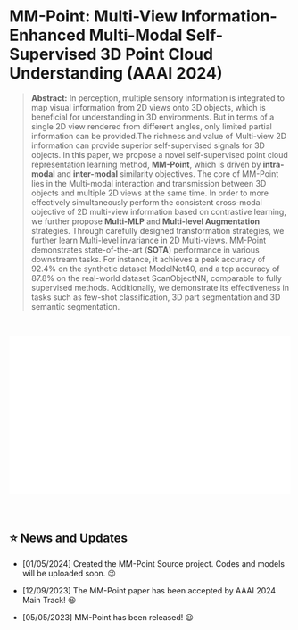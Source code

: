 # MM-Point: Multi-View Information-Enhanced Multi-Modal Self-Supervised 3D Point Cloud Understanding (AAAI 2024)

> **Abstract:**
> In perception, multiple sensory information is integrated to map visual information from 2D views onto 3D objects, which is beneficial for understanding in 3D environments. But in terms of a single 2D view rendered from different angles, only limited partial information can be provided.The richness and value of Multi-view 2D information can provide superior self-supervised signals for 3D objects. In this paper, we propose a novel self-supervised point cloud representation learning method, **MM-Point**, which is driven by **intra-modal** and **inter-modal** similarity objectives. 
The core of MM-Point lies in the Multi-modal interaction and transmission between 3D objects and multiple 2D views at the same time. In order to more effectively simultaneously perform the consistent cross-modal objective of 2D multi-view information based on contrastive learning, we further propose **Multi-MLP** and **Multi-level Augmentation** strategies. 
Through carefully designed transformation strategies, we further learn Multi-level invariance in 2D Multi-views. 
MM-Point demonstrates state-of-the-art (**SOTA**) performance in various downstream tasks. For instance, it achieves a peak accuracy of $92.4\%$ on the synthetic dataset ModelNet40, and a top accuracy of $87.8\%$ on the real-world dataset ScanObjectNN, comparable to fully supervised methods. Additionally, we demonstrate its effectiveness in tasks such as few-shot classification, 3D part segmentation and 3D semantic segmentation.

<br>

![img](/Picture/architect.gif)

<br>

## :star: News and Updates
- [01/05/2024] Created the MM-Point Source project. Codes and models will be uploaded soon. :wink:
  
- [12/09/2023] The MM-Point paper has been accepted by AAAI 2024 Main Track! :satisfied:

- [05/05/2023] MM-Point has been released! :smiley:

  
